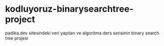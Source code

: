 # kodluyoruz-binarysearchtree-project
padika.dev sitesindeki veri yapıları ve algoritma ders serisinin binary search tree projesi
